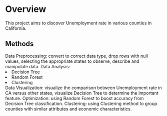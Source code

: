 <h1> Overview </h1>
This project aims to discover Unemployment rate in various counties in California.

<h2> Methods </h2>
Data Preprocessing: convert to correct data type, drop rows with null values, selecting the appropriate states to observe, describe and manipulate data.</li>
Data Analysis:
    <li> Decision Tree </li>
    <li> Random Forest </li> 
    <li> Clustering </li>
Data Visualization: visualize the comparison between Unemployment rate in CA versus other states, visualize Decision Tree to determine the important feature. 
Optimization: using Random Forest to boost accuracy from Decision Tree classification.
Clustering: using Clustering method to group counties with similar attributes and economic characteristics. 


